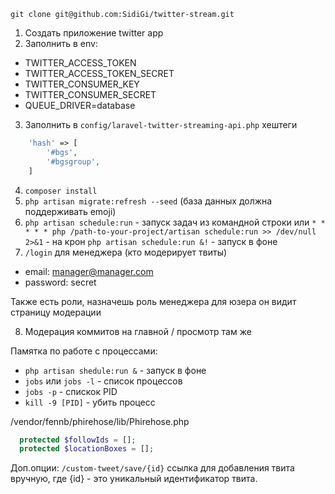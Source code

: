 `git clone git@github.com:SidiGi/twitter-stream.git`

1) Создать приложение twitter app
2) Заполнить в env:

* TWITTER_ACCESS_TOKEN
* TWITTER_ACCESS_TOKEN_SECRET
* TWITTER_CONSUMER_KEY
* TWITTER_CONSUMER_SECRET
* QUEUE_DRIVER=database

3) Заполнить в `config/laravel-twitter-streaming-api.php` хештеги
```php
    'hash' => [
        '#bgs',
        '#bgsgroup',
    ]
```

4) `composer install`
5) `php artisan migrate:refresh --seed` (база данных должна поддерживать emoji)
6) `php artisan schedule:run` - запуск задач из командной строки или `* * * * * php /path-to-your-project/artisan schedule:run >> /dev/null 2>&1` - на крон
`php artisan schedule:run &!` - запуск в фоне
7) `/login` для менеджера (кто модерирует твиты)

* email: manager@manager.com
* password: secret

Также есть роли, назначешь роль менеджера для юзера он видит страницу модерации

8) Модерация коммитов на главной / просмотр там же

Памятка по работе с процессами:
* `php artisan shedule:run &` - запуск в фоне
* `jobs` или `jobs -l` - список процессов 
* `jobs -p` - спискок PID
* `kill -9 [PID]` - убить процесс



/vendor/fennb/phirehose/lib/Phirehose.php
```php
  protected $followIds = [];
  protected $locationBoxes = [];
```

Доп.опции:
`/custom-tweet/save/{id}`
ссылка для добавления твита вручную, где  {id} - это уникальный идентификатор твита.
